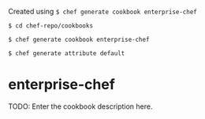 Created using `$ chef generate cookbook enterprise-chef`

`$ cd chef-repo/cookbooks`

`$ chef generate cookbook enterprise-chef`

`$ chef generate attribute default`


# enterprise-chef

TODO: Enter the cookbook description here.

